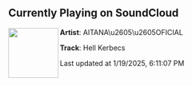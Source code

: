 ## Currently Playing on SoundCloud

[<img align="left" width="100" src="https://i1.sndcdn.com/artworks-mvafyEd3QCzPwRU5-wHtTlw-t500x500.jpg">](https://soundcloud.com/aitanaxxoficial/hell-kerbecs?in=saxurn/sets/cop-a-zip)

**Artist**: AITANA\u2605\u2605OFICIAL 

**Track**: Hell Kerbecs

Last updated at 1/19/2025, 6:11:07 PM
